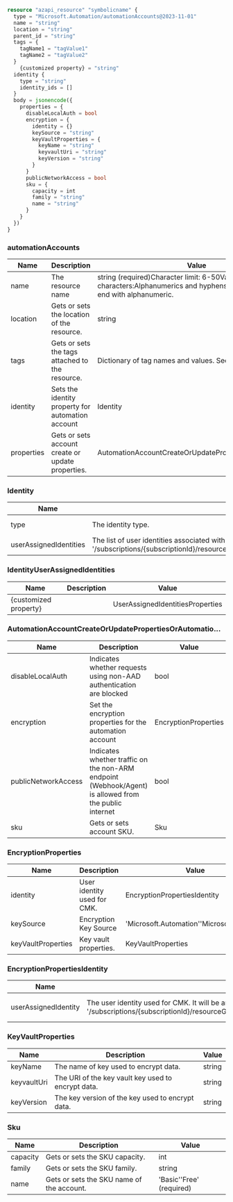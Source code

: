 ```terraform
resource "azapi_resource" "symbolicname" {
  type = "Microsoft.Automation/automationAccounts@2023-11-01"
  name = "string"
  location = "string"
  parent_id = "string"
  tags = {
    tagName1 = "tagValue1"
    tagName2 = "tagValue2"
  }
    {customized property} = "string"
  identity {
    type = "string"
    identity_ids = []
  }
  body = jsonencode({
    properties = {
      disableLocalAuth = bool
      encryption = {
        identity = {}
        keySource = "string"
        keyVaultProperties = {
          keyName = "string"
          keyvaultUri = "string"
          keyVersion = "string"
        }
      }
      publicNetworkAccess = bool
      sku = {
        capacity = int
        family = "string"
        name = "string"
      }
    }
  })
}

```

### automationAccounts

| Name | Description | Value |
|-|-|-|
| name | The resource name | string (required)Character limit: 6-50Valid characters:Alphanumerics and hyphens.Start with letter and end with alphanumeric. |
| location | Gets or sets the location of the resource. | string |
| tags | Gets or sets the tags attached to the resource. | Dictionary of tag names and values. SeeTags in templates |
| identity | Sets the identity property for automation account | Identity |
| properties | Gets or sets account create or update properties. | AutomationAccountCreateOrUpdatePropertiesOrAutomatio... |


### Identity

| Name | Description | Value |
|-|-|-|
| type | The identity type. | 'None''SystemAssigned''SystemAssigned, UserAssigned''UserAssigned' |
| userAssignedIdentities | The list of user identities associated with the resource. The user identity dictionary key references will be ARM resource ids in the form: '/subscriptions/{subscriptionId}/resourceGroups/{resourceGroupName}/providers/Microsoft.ManagedIdentity/userAssignedIdentities/{identityName}'. | IdentityUserAssignedIdentities |


### IdentityUserAssignedIdentities

| Name | Description | Value |
|-|-|-|
| {customized property} |  | UserAssignedIdentitiesProperties |


### AutomationAccountCreateOrUpdatePropertiesOrAutomatio...

| Name | Description | Value |
|-|-|-|
| disableLocalAuth | Indicates whether requests using non-AAD authentication are blocked | bool |
| encryption | Set the encryption properties for the automation account | EncryptionProperties |
| publicNetworkAccess | Indicates whether traffic on the non-ARM endpoint (Webhook/Agent) is allowed from the public internet | bool |
| sku | Gets or sets account SKU. | Sku |


### EncryptionProperties

| Name | Description | Value |
|-|-|-|
| identity | User identity used for CMK. | EncryptionPropertiesIdentity |
| keySource | Encryption Key Source | 'Microsoft.Automation''Microsoft.Keyvault' |
| keyVaultProperties | Key vault properties. | KeyVaultProperties |


### EncryptionPropertiesIdentity

| Name | Description | Value |
|-|-|-|
| userAssignedIdentity | The user identity used for CMK. It will be an ARM resource id in the form: '/subscriptions/{subscriptionId}/resourceGroups/{resourceGroupName}/providers/Microsoft.ManagedIdentity/userAssignedIdentities/{identityName}'. | For Bicep, you can use theany()function. |


### KeyVaultProperties

| Name | Description | Value |
|-|-|-|
| keyName | The name of key used to encrypt data. | string |
| keyvaultUri | The URI of the key vault key used to encrypt data. | string |
| keyVersion | The key version of the key used to encrypt data. | string |


### Sku

| Name | Description | Value |
|-|-|-|
| capacity | Gets or sets the SKU capacity. | int |
| family | Gets or sets the SKU family. | string |
| name | Gets or sets the SKU name of the account. | 'Basic''Free' (required) |


